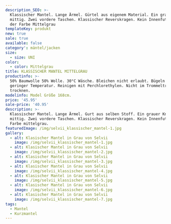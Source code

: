 ```yaml
---
description_SEO: >-
  Klassischer Mantel. Lange Ärmel. Gürtel aus eigenem Material. Ein grauer Knopf
  mittig. Zwei vordere Taschen. Klassischer Reverskragen. Kein Innenfutter. In
  der Farbe Mittelgrau
templateKey: produkt
new: true
sale: true
available: false
category': mäntel/jacken
size:
  - size: UNI
color:
  - color: Mittelgrau
title: KLASSISCHER MANTEL MITTELGRAU
productinfo: >-
  50% Baumwolle 50% Wolle. 30°C Wäsche. Bleichen nicht erlaubt. Bügeln mit
  geringer Temperatur. Reinigen mit Perchlorethylen. Nicht im Trommeltrockner
  trocknen.
modelinfo: Model Größe 168cm.
price: '45.95'
sale-price: '40.95'
description: >-
  Klassischer Mantel. Lange Ärmel. Gurt aus selben Stoff. Ein grauer Knopf
  mittig. Zwei vordere Taschen. Klassischer Reverskragen. Kein Innenfutter.
  Farbe mittelgrau.
featuredImage: /img/selvii_klassischer_mantel-1.jpg
gallery:
  - alt: Klasischer Mantel in Grau von Selvii
    image: /img/selvii_klassischer_mantel-1.jpg
  - alt: Klasischer Mantel in Grau von Selvii
    image: /img/selvii_klassischer_mantel-2.jpg
  - alt: Klasischer Mantel in Grau von Selvii
    image: /img/selvii_klassischer_mantel-3.jpg
  - alt: Klasischer Mantel in Grau von Selvii
    image: /img/selvii_klassischer_mantel-4.jpg
  - alt: Klasischer Mantel in Grau von Selvii
    image: /img/selvii_klassischer_mantel-5.jpg
  - alt: Klasischer Mantel in Grau von Selvii
    image: /img/selvii_klassischer_mantel-6.jpg
  - alt: Klasischer Mantel in Grau von Selvii
    image: /img/selvii_klassischer_mantel-7.jpg
tags:
  - Mantel
  - Kurzmantel
---
```


